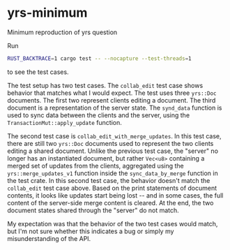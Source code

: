 # yrs-minimum
Minimum reproduction of yrs question

Run

```bash
RUST_BACKTRACE=1 cargo test -- --nocapture --test-threads=1
```

to see the test cases.

The test setup has two test cases. The `collab_edit` test case shows behavior that matches what I would expect. The test uses three `yrs::Doc` documents. The first two represent clients editing a document. The third document is a representation of the server state. The `synd_data` function is used to sync data between the clients and the server, using the `TransactionMut::apply_update` function.

The second test case is `collab_edit_with_merge_updates`. In this test case, there are still two `yrs::Doc` documents used to represent the two clients editing a shared document. Unlike the previous test case, the "server" no longer has an instantiated document, but rather `Vec<u8>` containing a merged set of updates from the clients, aggregated using the `yrs::merge_updates_v1` function inside the `sync_data_by_merge` function in the test crate.  In this second test case, the behavior doesn't match the `collab_edit` test case above. Based on the print statements of document contents, it looks like updates start being lost -- and in some cases, the full content of the server-side merge content is cleared. At the end, the two document states shared through the "server" do not match.

My expectation was that the behavior of the two test cases would match, but I'm not sure whether this indicates a bug or simply my misunderstanding of the API.
